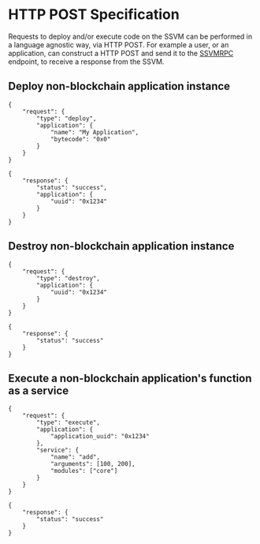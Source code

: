 # HTTP POST Specification

Requests to deploy and/or execute code on the SSVM can be performed in a language agnostic way, via HTTP POST. For example a user, or an application, can construct a HTTP POST and send it to the [SSVMRPC](https://github.com/second-state/SSVMRPC) endpoint, to receive a response from the SSVM.

## Deploy non-blockchain application instance

```
{
	"request": {
		"type": "deploy",
		"application": {
			"name": "My Application",
			"bytecode": "0x0"
		}
	}
}
```
```
{
	"response": {
		"status": "success",
		"application": {
			"uuid": "0x1234"
		}
	}
}
```
## Destroy non-blockchain application instance
```
{
	"request": {
		"type": "destroy",
		"application": {
			"uuid": "0x1234"
		}
	}
}
```

```
{
	"response": {
		"status": "success"
	}
}
```


## Execute a non-blockchain application's function as a service

```
{
	"request": {
		"type": "execute",
		"application": {
			"application_uuid": "0x1234"
		},
		"service": {
			"name": "add",
			"arguments": [100, 200],
			"modules": ["core"]
		}
	}
}
```
```
{
	"response": {
		"status": "success"
	}
}
```
